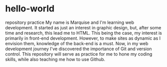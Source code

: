 # hello-world
repository practice
My name is Marquise and I'm learning web development. It started as just an interest in graphic design, but, after some time and research, this lead me to HTML. This being the case, my interest is primarily in front-end development. However, to make sites as dynamic as I envision them, knowledge of the back-end is a must. Now, in my web development journey I've discovered the importance of Git and version control. This repository will serve as practice for me to hone my coding skills, while also teaching me how to use Github.

